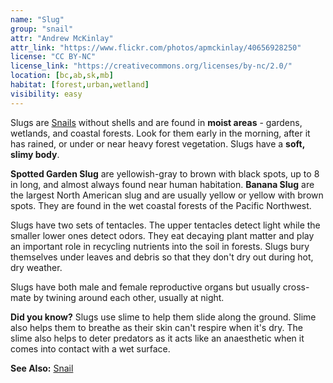 ```yaml
---
name: "Slug"
group: "snail"
attr: "Andrew McKinlay"
attr_link: "https://www.flickr.com/photos/apmckinlay/40656928250"
license: "CC BY-NC"
license_link: "https://creativecommons.org/licenses/by-nc/2.0/"
location: [bc,ab,sk,mb]
habitat: [forest,urban,wetland]
visibility: easy
---
```

Slugs are [Snails](/animals/snail/) without shells and are found in **moist areas** - gardens, wetlands, and coastal forests. Look for them early in the morning, after it has rained, or under or near heavy forest vegetation. Slugs have a **soft, slimy body**.

**Spotted Garden Slug** are yellowish-gray to brown with black spots, up to 8 in long, and almost always found near human habitation. **Banana Slug** are the largest North American slug  and are usually yellow or yellow with brown spots. They are found in the wet coastal forests of the Pacific Northwest.

Slugs have two sets of tentacles. The upper tentacles detect light while the smaller lower ones detect odors. They eat decaying plant matter and play an important role in recycling nutrients into the soil in forests. Slugs bury themselves under leaves and debris so that they don't dry out during hot, dry weather.

Slugs have both male and female reproductive organs but usually cross-mate by twining around each other, usually at night.

**Did you know?** Slugs use slime to help them slide along the ground. Slime also helps them to breathe as their skin can't respire when it's dry. The slime also helps to deter predators as it acts like an anaesthetic when it comes into contact with a wet surface.

<!-- generated, do not edit -->
**See Also:**
[Snail](/animals/snail/)
